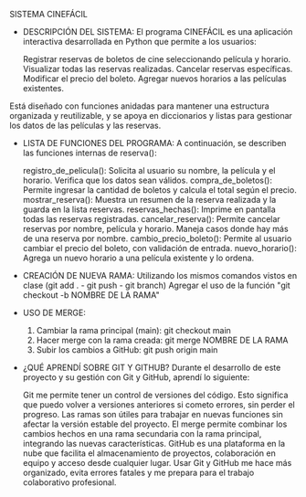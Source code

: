 SISTEMA CINEFÁCIL

- DESCRIPCIÓN DEL SISTEMA:
El programa CINEFÁCIL es una aplicación interactiva desarrollada en Python que permite a los usuarios:

    Registrar reservas de boletos de cine seleccionando película y horario.
    Visualizar todas las reservas realizadas.
    Cancelar reservas específicas.
    Modificar el precio del boleto.
    Agregar nuevos horarios a las películas existentes.

Está diseñado con funciones anidadas para mantener una estructura organizada y reutilizable, y se apoya en diccionarios y listas para gestionar los datos de las películas y las reservas.

- LISTA DE FUNCIONES DEL PROGRAMA:
A continuación, se describen las funciones internas de reserva():

    registro_de_pelicula():	Solicita al usuario su nombre, la película y el horario. Verifica que los datos sean válidos.
    compra_de_boletos():	Permite ingresar la cantidad de boletos y calcula el total según el precio.
    mostrar_reserva():	Muestra un resumen de la reserva realizada y la guarda en la lista reservas.
    reservas_hechas():	Imprime en pantalla todas las reservas registradas.
    cancelar_reserva():	Permite cancelar reservas por nombre, película y horario. Maneja casos donde hay más de una reserva por nombre.
    cambio_precio_boleto():	Permite al usuario cambiar el precio del boleto, con validación de entrada.
    nuevo_horario():	Agrega un nuevo horario a una película existente y lo ordena.

- CREACIÓN DE NUEVA RAMA:
  Utilizando los mismos comandos vistos en clase (git add . - git push - git branch)
  Agregar el uso de la función "git checkout -b NOMBRE DE LA RAMA"

- USO DE MERGE:
  1. Cambiar la rama principal (main): git checkout main
  2. Hacer merge con la rama creada: git merge NOMBRE DE LA RAMA
  3. Subir los cambios a GitHub: git push origin main

- ¿QUÉ APRENDÍ SOBRE GIT Y GITHUB?
Durante el desarrollo de este proyecto y su gestión con Git y GitHub, aprendí lo siguiente:

  Git me permite tener un control de versiones del código. Esto significa que puedo volver a versiones anteriores si cometo errores, sin perder el progreso.
  Las ramas son útiles para trabajar en nuevas funciones sin afectar la versión estable del proyecto.
  El merge permite combinar los cambios hechos en una rama secundaria con la rama principal, integrando las nuevas características.
  GitHub es una plataforma en la nube que facilita el almacenamiento de proyectos, colaboración en equipo y acceso desde cualquier lugar.
  Usar Git y GitHub me hace más organizado, evita errores fatales y me prepara para el trabajo colaborativo profesional.
